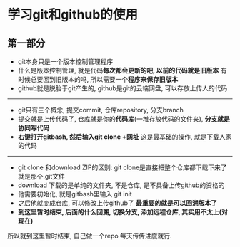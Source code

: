 #  学习git和github的使用

## 第一部分

* git本身只是一个版本控制管理程序
* 什么是版本控制管理, 就是代码**每次都会更新的吧, 以前的代码就是旧版本** 有时候总要回到旧版本的吗, 所以需要一个**程序来保存旧版本**
* github就是脱胎于git产生的,  github是git的云端网盘, 可以存放上传人的代码



----

* git只有三个概念,  提交commit,   仓库repository,   分支branch
* 提交就是上传代码了, 仓库就是你的**代码库**(一堆存放代码的文件夹), **分支就是协同写代码**
* **右键打开gitbash, 然后输入git clone +网址**    这是最基础的操作, 就是下载人家的代码



----

* git clone 和download ZIP的区别: git clone是直接把整个仓库都下载下来了  就是那个.git文件
* download 下载的是单纯的文件夹,  不是仓库,  是不具备上传github的资格的
* 他需要初始化, 就是gitbash里输入  git  init  
* 之后他就变成仓库, 可以修改上传github了   **最重要的就是可以回溯版本了**
* **到这里暂时结束, 后面的什么回溯, 切换分支, 添加远程仓库, 其实用不太上(对现在)**



所以就到这里暂时结束, 自己做一个repo 每天传传进度就行.
